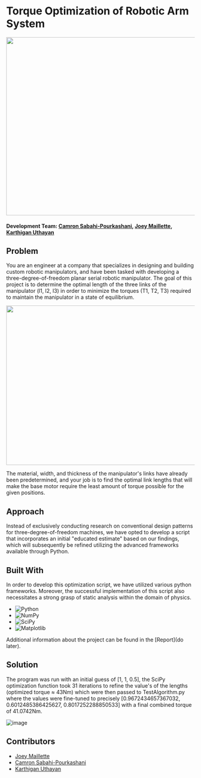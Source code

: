 # Torque Optimization of Robotic Arm System

<p align="center">
  <img width="910" height="476" src="https://user-images.githubusercontent.com/71158927/229153754-baeb0b9b-055f-4103-b1a4-484094e54173.png">
</p>

#### Development Team: [Camron Sabahi-Pourkashani](https://github.com/csabahi), [Joey Maillette](https://github.com/joeymaillette04), [Karthigan Uthayan](https://github.com/KarthiU)



## Problem
You are an engineer at a company that specializes in designing and building custom robotic manipulators, and have been tasked with developing a three-degree-of-freedom planar serial robotic manipulator. The goal of this project is to determine the optimal length of the three links of the manipulator (l1, l2, l3) in order to minimize the torques (T1, T2, T3) required to maintain the manipulator in a state of equilibrium. 
<p align="center">
  <img width="600" height="426" src="https://user-images.githubusercontent.com/71158927/229880723-53248afc-5736-400b-8db0-16802040d28c.png">
</p>
The material, width, and thickness of the manipulator's links have already been predetermined, and your job is to find the optimal link lengths that will make the base motor require the least amount of torque possible for the given positions.


## Approach
Instead of exclusively conducting research on conventional design patterns for three-degree-of-freedom machines, we have opted to develop a script that incorporates an initial "educated estimate" based on our findings, which will subsequently be refined utilizing the advanced frameworks available through Python.



## Built With
In order to develop this optimization script, we have utilized various python frameworks. Moreover, the successful implementation of this script also necessitates a strong grasp of static analysis within the domain of physics.


* ![Python](https://img.shields.io/badge/python-3670A0?style=for-the-badge&logo=python&logoColor=ffdd54)
* ![NumPy](https://img.shields.io/badge/numpy-%23013243.svg?style=for-the-badge&logo=numpy&logoColor=white)
* ![SciPy](https://img.shields.io/badge/SciPy-%230C55A5.svg?style=for-the-badge&logo=scipy&logoColor=%white)
* ![Matplotlib](https://img.shields.io/badge/Matplotlib-%23ffffff.svg?style=for-the-badge&logo=Matplotlib&logoColor=black)

Additional information about the project can be found in the [Report](do later).

## Solution
The program was run with an initial guess of [1, 1, 0.5], the SciPy optimization function took 31 iterations to refine the value's of the lengths (optimized torque ≈ 43Nm) which were then passed to TestAlgorithm.py where the values were fine-tuned to precisely [0.9672434657367032, 0.6012485386425627, 0.8017252288850533] with a final combined torque of 41.0742Nm.

![image](https://user-images.githubusercontent.com/71158927/230139508-4dd4ff12-5daa-45d1-8666-8cb9568cb98e.png)


## Contributors

* [Joey Maillette](https://www.linkedin.com/in/joeymaillette/)
* [Camron Sabahi-Pourkashani](https://www.linkedin.com/in/camron-sabahi/)
* [Karthigan Uthayan](https://www.linkedin.com/in/karthiganu2004/)



